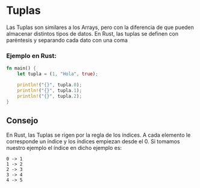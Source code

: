 # Tuplas
Las Tuplas son similares a los Arrays, pero con la diferencia de que pueden almacenar distintos
tipos de datos. En Rust, las tuplas se definen con paréntesis y separando cada dato con una coma
### Ejemplo en Rust:
```rust
fn main() {
    let tupla = (1, "Hola", true);

    println!("{}", tupla.0);
    println!("{}", tupla.1);
    println!("{}", tupla.2);
}
```

## Consejo
En Rust, las Tuplas se rigen por la regla de los índices. A cada elemento le corresponde un índice
y los índices empiezan desde el 0.
Si tomamos nuestro ejemplo el índice en dicho ejemplo es:
```
0 -> 1
1 -> 2
2 -> 3
3 -> 4
4 -> 5
```

